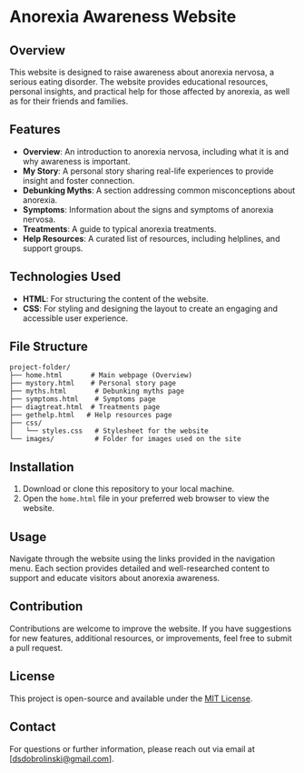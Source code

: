 # Anorexia Awareness Website

## Overview
This website is designed to raise awareness about anorexia nervosa, a serious eating disorder. The website provides educational resources, personal insights, and practical help for those affected by anorexia, as well as for their friends and families.

## Features
- **Overview**: An introduction to anorexia nervosa, including what it is and why awareness is important.
- **My Story**: A personal story sharing real-life experiences to provide insight and foster connection.
- **Debunking Myths**: A section addressing common misconceptions about anorexia.
- **Symptoms**: Information about the signs and symptoms of anorexia nervosa.
- **Treatments**: A guide to typical anorexia treatments.
- **Help Resources**: A curated list of resources, including helplines, and support groups.

## Technologies Used
- **HTML**: For structuring the content of the website.
- **CSS**: For styling and designing the layout to create an engaging and accessible user experience.

## File Structure
```
project-folder/
├── home.html       # Main webpage (Overview)
├── mystory.html    # Personal story page
├── myths.html       # Debunking myths page
├── symptoms.html    # Symptoms page
├── diagtreat.html  # Treatments page
├── gethelp.html   # Help resources page
├── css/
│   └── styles.css   # Stylesheet for the website
└── images/          # Folder for images used on the site
```

## Installation
1. Download or clone this repository to your local machine.
2. Open the `home.html` file in your preferred web browser to view the website.

## Usage
Navigate through the website using the links provided in the navigation menu. Each section provides detailed and well-researched content to support and educate visitors about anorexia awareness.

## Contribution
Contributions are welcome to improve the website. If you have suggestions for new features, additional resources, or improvements, feel free to submit a pull request.

## License
This project is open-source and available under the [MIT License](https://opensource.org/licenses/MIT).

## Contact
For questions or further information, please reach out via email at [dsdobrolinski@gmail.com].
